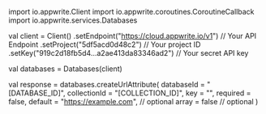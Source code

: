 import io.appwrite.Client
import io.appwrite.coroutines.CoroutineCallback
import io.appwrite.services.Databases

val client = Client()
    .setEndpoint("https://cloud.appwrite.io/v1") // Your API Endpoint
    .setProject("5df5acd0d48c2") // Your project ID
    .setKey("919c2d18fb5d4...a2ae413da83346ad2") // Your secret API key

val databases = Databases(client)

val response = databases.createUrlAttribute(
    databaseId = "[DATABASE_ID]",
    collectionId = "[COLLECTION_ID]",
    key = "",
    required = false,
    default = "https://example.com", // optional
    array = false // optional
)
